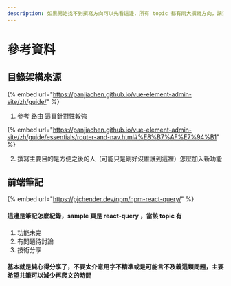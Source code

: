 ```yaml
---
description: 如果開始找不到撰寫方向可以先看這邊，所有 topic 都有兩大撰寫方向，請注意撰寫順序
---
```


# 參考資料

## 目錄架構來源

{% embed url="https://panjiachen.github.io/vue-element-admin-site/zh/guide/" %}

1. 參考 路由 這頁針對性較強

{% embed url="https://panjiachen.github.io/vue-element-admin-site/zh/guide/essentials/router-and-nav.html#%E8%B7%AF%E7%94%B1" %}

2. 撰寫主要目的是方便之後的人（可能只是剛好沒維護到這裡）怎麼加入新功能

## 前端筆記

{% embed url="https://pjchender.dev/npm/npm-react-query/" %}

#### 這邊是筆記怎麼紀錄，sample 頁是 react-query ，當該 topic 有

1. 功能未完
2. 有問題待討論
3. 技術分享

#### 基本就是純心得分享了，不要太介意用字不精準或是可能言不及義這類問題，主要希望共筆可以減少再爬文的時間
